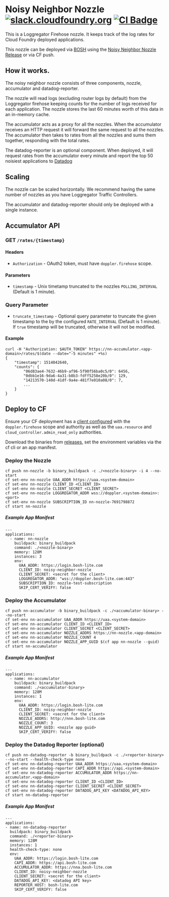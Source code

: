 Noisy Neighbor Nozzle
[![slack.cloudfoundry.org][slack-badge]][loggregator-slack]
[![CI Badge][ci-badge]][ci-pipeline]
=====================

This is a Loggregator Firehose nozzle. It keeps track of the log rates for
Cloud Foundry deployed applications.

This nozzle can be deployed via [BOSH][bosh] using the
[Noisy Neighbor Nozzle Release][noisy-neighbor-nozzle-release] or via CF push.

## How it works.

The noisy neighbor nozzle consists of three components, nozzle, accumulator and
datadog-reporter.

The nozzle will read logs (excluding router logs by default) from the
Loggregator firehose keeping counts for the number of logs received for each
application. The nozzle stores the last 60 minutes worth of this data in an
in-memory cache.

The accumulator acts as a proxy for all the nozzles. When the accumulator
receives an HTTP request it will forward the same request to all the nozzles.
The accumulator then takes to rates from all the nozzles and sums them together,
responding with the total rates.

The datadog-reporter is an optional component. When deployed, it will request
rates from the accumulator every minute and report the top 50 noisiest
applications to [Datadog][datadog]

## Scaling

The nozzle can be scaled horizontally. We recommend having the same number of
nozzles as you have Loggregator Traffic Controllers.

The accumulator and datadog-reporter should only be deployed with a single
instance.

## Accumulator API

### **GET** `/rates/{timestamp}`

#### Headers

- `Authorization` - OAuth2 token, must have `doppler.firehose` scope.

#### Parameters

- `timestamp` - Unix timetamp truncated to the nozzles `POLLING_INTERVAL`
  (Default is 1 minute).

### Query Parameter

- `truncate_timestamp` - Optional query parameter to truncate the given
  timestamp to the by the configured `RATE_INTERVAL` (Default is 1 minute). If
  `true` timestamp will be truncated, otherwise it will not be modified.

#### Example

```
curl -H "Authorization: $AUTH_TOKEN" https://nn-accumulator.<app-domain>/rates/$(date --date="-5 minutes" +%s)
{
    "timestamp": 1514042640,
    "counts": {
        "06d83ae4-7632-46b9-af96-5f90f56ba0c5/0": 6456,
        "0dbb1e16-9da6-4a31-b8b3-fdff5258e20b/0": 129,
        "14213570-140d-41df-9a4e-481f7e010a08/0": 7,
        ...
    }
}
```

## Deploy to CF

Ensure your CF deployment has a [client configured][firehose-details] with the
`doppler.firehose` scope and authority as well as the `uaa.resource`
and `cloud_controller.admin_read_only` authorities.

Download the binaries from [releases](https://github.com/cloudfoundry/noisy-neighbor-nozzle/releases), set the environment variables via the cf cli or an app manifest.

### Deploy the Nozzle

```
cf push nn-nozzle -b binary_buildpack -c ./<nozzle-binary> -i 4 --no-start
cf set-env nn-nozzle UAA_ADDR https://uaa.<system-domain>
cf set-env nn-nozzle CLIENT_ID <CLIENT_ID>
cf set-env nn-nozzle CLIENT_SECRET <CLIENT_SECRET>
cf set-env nn-nozzle LOGGREGATOR_ADDR wss://doppler.<system-domain>:<port>
cf set-env nn-nozzle SUBSCRIPTION_ID nn-nozzle-7691798872
cf start nn-nozzle
```

##### Example App Manifest

```
---
applications:
  - name: nn-nozzle
    buildpack: binary_buildpack
    command: ./<nozzle-binary>
    memory: 128M
    instances: 3
    env:
      UAA_ADDR: https://login.bosh-lite.com
      CLIENT_ID: noisy-neighbor-nozzle
      CLIENT_SECRET: <secret for the client>
      LOGGREGATOR_ADDR: "wss://doppler.bosh-lite.com:443"
      SUBSCRIPTION_ID: nozzle-test-subscription
      SKIP_CERT_VERIFY: false
```

### Deploy the Accumulator

```
cf push nn-accumulator -b binary_buildpack -c ./<accumulator-binary> --no-start
cf set-env nn-accumulator UAA_ADDR https://uaa.<system-domain>
cf set-env nn-accumulator CLIENT_ID <CLIENT_ID>
cf set-env nn-accumulator CLIENT_SECRET <CLIENT_SECRET>
cf set-env nn-accumulator NOZZLE_ADDRS https://nn-nozzle.<app-domain>
cf set-env nn-accumulator NOZZLE_COUNT 4
cf set-env nn-accumulator NOZZLE_APP_GUID $(cf app nn-nozzle --guid)
cf start nn-accumulator
```

##### Example App Manifest

```
---
applications:
  - name: nn-accumulator
    buildpack: binary_buildpack
    command: ./<accumulator-binary>
    memory: 128M
    instances: 1
    env:
      UAA_ADDR: https://login.bosh-lite.com
      CLIENT_ID: noisy-neighbor-nozzle
      CLIENT_SECRET: <secret for the client>
      NOZZLE_ADDRS: http://nnn.bosh-lite.com
      NOZZLE_COUNT: 3
      NOZZLE_APP_GUID: <nozzle app guid>
      SKIP_CERT_VERIFY: false
```

### Deploy the Datadog Reporter (optional)

```
cf push nn-datadog-reporter -b binary_buildpack -c ./<reporter-binary> --no-start --health-check-type none
cf set-env nn-datadog-reporter UAA_ADDR https://uaa.<system-domain>
cf set-env nn-datadog-reporter CAPI_ADDR https://api.<system-domain>
cf set-env nn-datadog-reporter ACCUMULATOR_ADDR https://nn-accumulator.<app-domain>
cf set-env nn-datadog-reporter CLIENT_ID <CLIENT_ID>
cf set-env nn-datadog-reporter CLIENT_SECRET <CLIENT_SECRET>
cf set-env nn-datadog-reporter DATADOG_API_KEY <DATADOG_API_KEY>
cf start nn-datadog-reporter
```

##### Example App Manifest

```
---
applications:
- name: nn-datadog-reporter
  buildpack: binary_buildpack
  command: ./<reporter-binary>
  memory: 128M
  instances: 1
  health-check-type: none
  env:
    UAA_ADDR: https://login.bosh-lite.com
    CAPI_ADDR: https://api.bosh-lite.com
    ACCUMULATOR_ADDR: https://nna.bosh-lite.com
    CLIENT_ID: noisy-neighbor-nozzle
    CLIENT_SECRET: <secret for the client>
    DATADOG_API_KEY: <datadog API key>
    REPORTER_HOST: bosh-lite.com
    SKIP_CERT_VERIFY: false
```

[bosh]:              https://bosh.io
[datadog]:           https://datadoghq.com
[ci-badge]:          https://loggregator.ci.cf-app.com/api/v1/pipelines/loggregator/jobs/noisy-neighbor-nozzle-bump-submodule/badge
[ci-pipeline]:       https://loggregator.ci.cf-app.com/teams/main/pipelines/loggregator/jobs/noisy-neighbor-nozzle-bump-submodule
[slack-badge]:       https://slack.cloudfoundry.org/badge.svg
[firehose-details]:  https://github.com/cloudfoundry/loggregator-release#consuming-the-firehose
[loggregator-slack]: https://cloudfoundry.slack.com/archives/loggregator
[noisy-neighbor-nozzle]:         https://code.cloudfoundry.org/noisy-neighbor-nozzle
[noisy-neighbor-nozzle-release]: https://code.cloudfoundry.org/noisy-neighbor-nozzle-release
